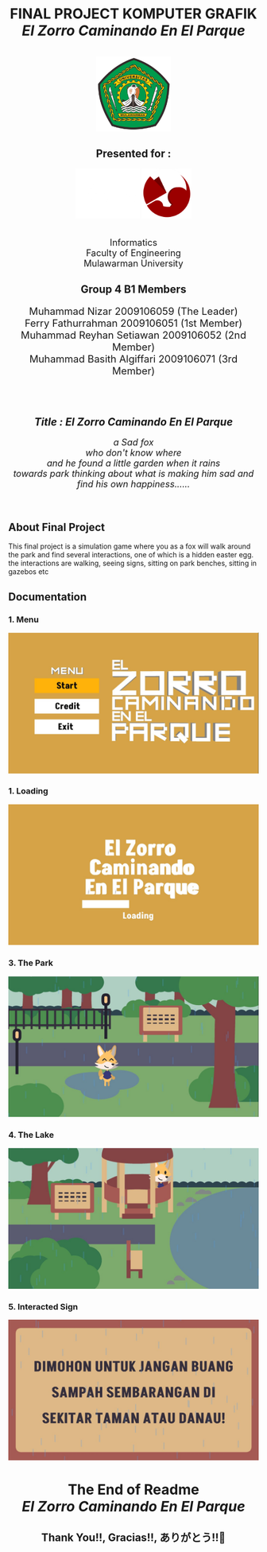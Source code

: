 <div align="center">
    <h1>FINAL PROJECT KOMPUTER GRAFIK<br><b><i>El Zorro Caminando En El Parque</i></b></h1><br>
    <div>
        <a>
            <img src="ImagesReadme/unmul.png" height="150">
        </a>
        <p><h2>Presented for :</h2></p>
        <a>
            <img src="ImagesReadme/ascii.png" height="100">
        </a>
        <a>
            <img src="ImagesReadme/labif.png" height="100">
        </a><br><br>
        <div align="center">
            <p style="font-size: 18px;">
                Informatics<br>
                Faculty of Engineering<br>
                Mulawarman University
            </p>
        </div>
    </div>
    <div align="center">
    <h2>Group 4 B1 Members</h2>
        <p style="font-size: 20px;">
            Muhammad Nizar 2009106059 (The Leader)<br>
            Ferry Fathurrahman 2009106051 (1st Member)<br>
            Muhammad Reyhan Setiawan 2009106052 (2nd Member)<br>
            Muhammad Basith Algiffari 2009106071 (3rd Member)<br><br><br>
        </p>
    </div>
    <div align="center">
    <h2><i>Title : El Zorro Caminando En El Parque</i></h2>
        <p style="font-size: 18px;">
        <i>
            a Sad fox<br>
            who don't know where<br>
            and he found a little garden when it rains<br>
            towards park thinking about what is making him sad and find his own happiness......<br>
        </i>
        </p>
    </div>    
</div>
<br>

## About Final Project

This final project is a simulation game where you as a fox will walk around the park and find several interactions, one of which is a hidden easter egg. the interactions are walking, seeing signs, sitting on park benches, sitting in gazebos etc

## Documentation
### 1. Menu

![](ImagesReadme/menu.jpg)
### 1. Loading

![](ImagesReadme/loading.jpg)

### 3. The Park

![](ImagesReadme/park.jpg)
### 4. The Lake

![](ImagesReadme/lake.jpg)
### 5. Interacted Sign

![](ImagesReadme/sign.jpg)

<div align="center">
    <h1>The End of Readme<br><b><i>El Zorro Caminando En El Parque</i></b></h1>
    <div>
        <p><h2>Thank You!!, Gracias!!, ありがとう!!🙏<h2>
    </div>
</div>